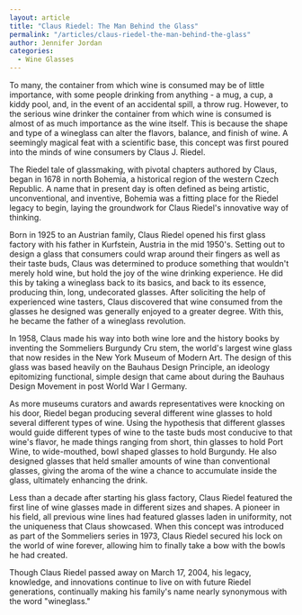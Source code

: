 ```yaml
---
layout: article
title: "Claus Riedel: The Man Behind the Glass"
permalink: "/articles/claus-riedel-the-man-behind-the-glass"
author: Jennifer Jordan
categories:
  - Wine Glasses
---
```


To many, the container from which wine is consumed may be of little importance, with some people drinking from anything - a mug, a cup, a kiddy pool, and, in the event of an accidental spill, a throw rug. However, to the serious wine drinker the container from which wine is consumed is almost of as much importance as the wine itself. This is because the shape and type of a wineglass can alter the flavors, balance, and finish of wine. A seemingly magical feat with a scientific base, this concept was first poured into the minds of wine consumers by Claus J. Riedel.

The Riedel tale of glassmaking, with pivotal chapters authored by Claus, began in 1678 in north Bohemia, a historical region of the western Czech Republic. A name that in present day is often defined as being artistic, unconventional, and inventive, Bohemia was a fitting place for the Riedel legacy to begin, laying the groundwork for Claus Riedel's innovative way of thinking.

Born in 1925 to an Austrian family, Claus Riedel opened his first glass factory with his father in Kurfstein, Austria in the mid 1950's. Setting out to design a glass that consumers could wrap around their fingers as well as their taste buds, Claus was determined to produce something that wouldn't merely hold wine, but hold the joy of the wine drinking experience. He did this by taking a wineglass back to its basics, and back to its essence, producing thin, long, undecorated glasses. After soliciting the help of experienced wine tasters, Claus discovered that wine consumed from the glasses he designed was generally enjoyed to a greater degree. With this, he became the father of a wineglass revolution.

In 1958, Claus made his way into both wine lore and the history books by inventing the Sommeliers Burgundy Cru stem, the world's largest wine glass that now resides in the New York Museum of Modern Art. The design of this glass was based heavily on the Bauhaus Design Principle, an ideology epitomizing functional, simple design that came about during the Bauhaus Design Movement in post World War I Germany.

As more museums curators and awards representatives were knocking on his door, Riedel began producing several different wine glasses to hold several different types of wine. Using the hypothesis that different glasses would guide different types of wine to the taste buds most conducive to that wine's flavor, he made things ranging from short, thin glasses to hold Port Wine, to wide-mouthed, bowl shaped glasses to hold Burgundy. He also designed glasses that held smaller amounts of wine than conventional glasses, giving the aroma of the wine a chance to accumulate inside the glass, ultimately enhancing the drink.

Less than a decade after starting his glass factory, Claus Riedel featured the first line of wine glasses made in different sizes and shapes. A pioneer in his field, all previous wine lines had featured glasses laden in uniformity, not the uniqueness that Claus showcased. When this concept was introduced as part of the Sommeliers series in 1973, Claus Riedel secured his lock on the world of wine forever, allowing him to finally take a bow with the bowls he had created.

Though Claus Riedel passed away on March 17, 2004, his legacy, knowledge, and innovations continue to live on with future Riedel generations, continually making his family's name nearly synonymous with the word "wineglass."
